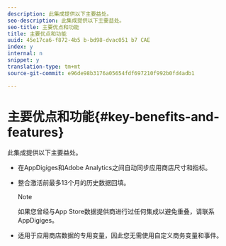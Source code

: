 ```yaml
---
description: 此集成提供以下主要益处。
seo-description: 此集成提供以下主要益处。
seo-title: 主要优点和功能
title: 主要优点和功能
uuid: 45e17ca6-f872-4b5 b-bd98-dvac051 b7 CAE
index: y
internal: n
snippet: y
translation-type: tm+mt
source-git-commit: e96de98b3176a05654fdf697210f992b0fd4adb1

---
```



# 主要优点和功能{#key-benefits-and-features}

此集成提供以下主要益处。

* 在AppDigiges和Adobe Analytics之间自动同步应用商店尺寸和指标。
* 整合激活前最多13个月的历史数据回填。

   >[!NOTE]
   >
   >如果您曾经与App Store数据提供商进行过任何集成以避免重叠，请联系AppDigiges。

* 适用于应用商店数据的专用变量，因此您无需使用自定义商务变量和事件。

